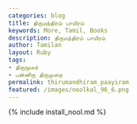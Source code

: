 ```yaml
---  
categories: blog  
title: திருமந்திரம் பாயிரம்
keywords: More, Tamil, Books  
description: திருமந்திரம் பாயிரம்
author: Tamilan  
layout: Ruby  
tags:     
- திருமூலர்
- பன்னிரு திருமுறை
permalink: thirumandhiram_paayiram  
featured: /images/noolkal_96_6.png  
---  
```

{% include install_nool.md %}  
